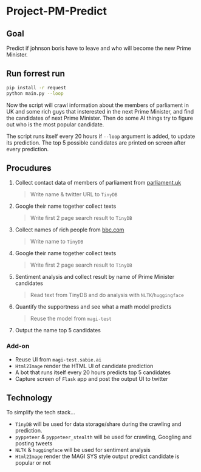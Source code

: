 # Project-PM-Predict

## Goal
Predict if johnson boris have to leave and who will become the new Prime Minister.

## Run forrest run
```bash
pip install -r request
python main.py --loop
```
Now the script will crawl information about the members of parliament in UK and some rich guys that insterested in the
next Prime Minister, and find the candidates of next Prime Minister.
Then do some AI things try to figure out who is the most popular candidate.

The script runs itself every 20 hours if `--loop` argument is added, to update its prediction.
The top 5 possible candidates are printed on screen after every prediction.

## Procudures
1. Collect contact data of members of parliament from [parliament.uk](https://members.parliament.uk/members/commons)
    > Write name & twitter URL to `TinyDB`
<!-- 2. Read Tweets of members of parliament about how they support the Prime Minister / potential candidates -->
<!--     > Write tweets to `TinyDB` -->
2. Google their name together collect texts
    > Write first 2 page search result to `TinyDB`
3. Collect names of rich people from [bbc.com](https://www.bbc.com/zhongwen/trad/uk-50713656)
    > Write name to `TinyDB`
4. Google their name together collect texts
    > Write first 2 page search result to `TinyDB`
5. Sentiment analysis and collect result by name of Prime Minister candidates
    > Read text from TinyDB and do analysis with `NLTK`/`huggingface`
6. Quantify the supportness and see what a math model predicts
    > Reuse the model from `magi-test`
7. Output the name top 5 candidates

### Add-on
- Reuse UI from `magi-test.sabie.ai`
- `Html2Image` render the HTML UI of candidate prediction
- A bot that runs itself every 20 hours predicts top 5 candidates
- Capture screen of `Flask` app and post the output UI to twitter

## Technology
To simplify the tech stack...
- `TinyDB` will be used for data storage/share during the crawling and prediction.
- `pyppeteer` & `pyppeteer_stealth` will be used for crawling, Googling and posting tweets
- `NLTK` & `huggingface` will be used for sentiment analysis
- `Html2Image` render the MAGI SYS style output predict candidate is popular or not
